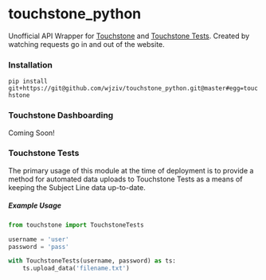 # touchstone_python
Unofficial API Wrapper for [Touchstone](touchstone.email) and [Touchstone Tests](touchstonetests.io).
Created by watching requests go in and out of the website.

### Installation

`pip install git+https://git@github.com/wjziv/touchstone_python.git@master#egg=touchstone`


### Touchstone Dashboarding

Coming Soon!

### Touchstone Tests

The primary usage of this module at the time of deployment is to provide a method for automated data uploads to Touchstone Tests as a means of keeping the Subject Line data up-to-date.

##### Example Usage

```python
from touchstone import TouchstoneTests

username = 'user'
password = 'pass'

with TouchstoneTests(username, password) as ts:
    ts.upload_data('filename.txt')
```
